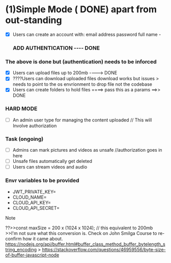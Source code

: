 # (1)**Simple Mode** ( DONE) apart from out-standing

- [x] Users can create an account with:
      email address
      password
      full name -
  ### ADD AUTHENTICATION ---- DONE

### The above is done but (authentication) needs to be inforced

- [x] Users can upload files up to 200mb ----> DONE
- [x] ????Users can download uploaded files
      download works but issues > needs to point to the os envrionment to drop file
      not the codebase
- [x] Users can create folders to hold files ====> pass this as a params ==>> DONE

### HARD MODE

- [ ] An admin user type for managing the content uploaded // This will Involve authorization

### Task (ongoing)

- [ ] Admins can mark pictures and videos as unsafe //authorization goes in here
- [ ] Unsafe files automatically get deleted
- [ ] Users can stream videos and audio

### Envr variables to be provided

- JWT_PRIVATE_KEY=
- CLOUD_NAME=
- CLOUD_API_KEY=
- CLOUD_API_SECRET=

> [!NOTE]
> ??>>const maxSize = 200 x (1024 x 1024); // this equivalent to 200mb >>I'm not sure what this conversion is.
> Check on John Smilga Course to re-confirm how it came about.
> https://nodejs.org/api/buffer.html#buffer_class_method_buffer_bytelength_string_encoding > https://stackoverflow.com/questions/46959556/byte-size-of-buffer-javascript-node
